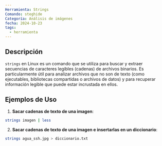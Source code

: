 ```yaml
---
Herramienta: Strings
Comando: steghide
Categoría: Análisis de imágenes
fecha: 2024-10-23
tags:
  - herramienta
---
```


## Descripción 

`strings` en Linux es un comando que se utiliza para buscar y extraer secuencias de caracteres legibles (cadenas) de archivos binarios. Es particularmente útil para analizar archivos que no son de texto (como ejecutables, bibliotecas compartidas o archivos de datos) y para recuperar información legible que puede estar incrustada en ellos.

## Ejemplos de Uso 

1. **Sacar cadenas de texto de una imagen**:

```bash
strings imagen | less
```

2. **Sacar cadenas de texto de una imagen e insertarlas en un diccionario**:

```bash
strings agua_ssh.jpg > diccionario.txt
```
